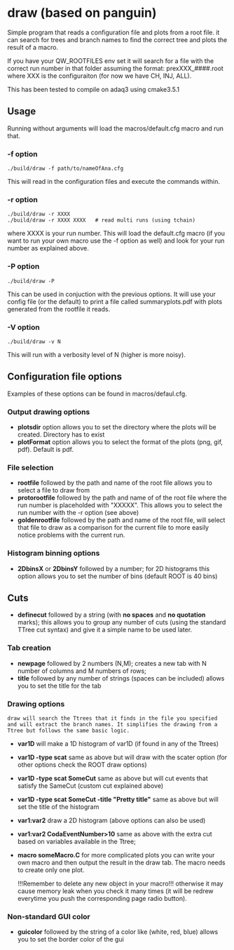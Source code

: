# draw (based on panguin)

Simple program that reads a configuration file and plots from a root file. 
it can search for trees and branch names to find the correct tree and 
plots the result of a macro.

If you have your QW_ROOTFILES env set it will search for a file 
with the correct run number in that folder assuming the format:
     prexXXX_####.root
where XXX is the configuraiton (for now we have CH, INJ, ALL).

This has been tested to compile on adaq3 using cmake3.5.1

## Usage
Running without arguments will load the macros/default.cfg macro and run that. 

### -f option
```
./build/draw -f path/to/nameOfAna.cfg
```
This will read in the configuration files and execute the commands within.

### -r option
```
./build/draw -r XXXX
./build/draw -r XXXX XXXX   # read multi runs (using tchain)
```
where XXXX is your run number. This will load the default.cfg macro 
(if you want to run your own macro use the -f option as well) and 
look for your run number as explained above.

### -P option
```
./build/draw -P
```
This can be used in conjuction with the previous options. 
It will use your config file (or the default) to print a file called 
summaryplots.pdf with plots generated from the rootfile it reads. 

### -V option
```
./build/draw -v N
```
This will run with a verbosity level of N (higher is more noisy).


## Configuration file options
Examples of these options can be found in macros/defaul.cfg. 

### Output drawing options
- **plotsdir** 
    option allows you to set the directory where the plots will be created. 
    Directory has to exist
- **plotFormat** 
    option allows you to select the format of the plots (png, gif, pdf). 
    Default is pdf.
### File selection
- **rootfile** 
    followed by the path and name of the root file allows you to select a file 
    to draw from
- **protorootfile** 
    followed by the path and name of of the root file where the run number is 
    placeholded with "XXXXX". This allows you to select the run number with 
    the -r option (see above)
- **goldenrootfile** 
    followed by the path and name of the root file, will select that file to 
    draw as a comparison for the current file to more easily notice problems 
    with the current run.
### Histogram binning options
- **2DbinsX** or **2DbinsY** 
    followed by a number; for 2D histograms this option allows you to set 
    the number of bins (default ROOT is 40 bins)
## Cuts
- **definecut** 
    followed by a string (with **no spaces** and **no quotation** marks); 
    this allows you to group any number of cuts (using the standard TTree 
    cut syntax) and give it a simple name to be used later.
### Tab creation
- **newpage** 
    followed by 2 numbers (N,M); creates a new tab with N number of columns 
    and M numbers of rows;
- **title** 
    followed by any number of strings (spaces can be included) allows you 
    to set the title for the tab
### Drawing options
    draw will search the Ttrees that it finds in the file you specified 
    and will extract the branch names. It simplifies the drawing from a 
    Ttree but follows the same basic logic.
- **var1D** 
    will make a 1D histogram of var1D (if found in any of the Ttrees)
- **var1D -type scat**
    same as above but will draw with the scater option (for other options 
    check the ROOT draw options)
- **var1D -type scat SomeCut**
    same as above but will cut events that satisfy the SameCut (custom cut explained above)
- **var1D -type scat SomeCut -title "Pretty title"**
    same as above but will set the title of the histogram
- **var1:var2**
    draw a 2D histogram (above options can also be used)
- **var1:var2 CodaEventNumber>10**
    same as above with the extra cut based on variables available in the Ttree;
- **macro someMacro.C**
    for more complicated plots you can write your own macro and then output 
    the result in the draw tab. The macro needs to create only one plot. 
    
    !!!Remember to delete any new object in your macro!!! otherwise it may cause
    memory leak when you check it many times (it will be redrew everytime you 
    push the corresponding page radio button).
### Non-standard GUI color
- **guicolor** 
    followed by the string of a color like (white, red, blue) allows you to 
    set the border color of the gui
